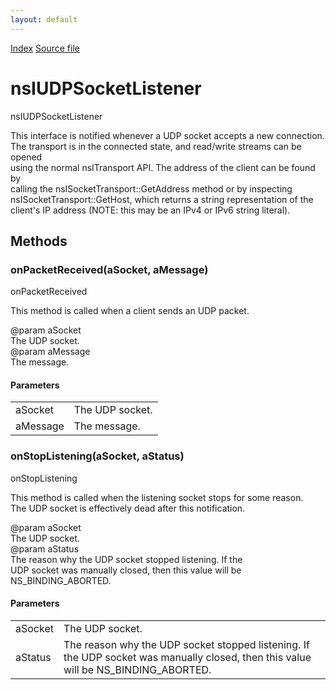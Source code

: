 ```yaml
---
layout: default
---
```

<div id='links'><a href="../index.html">Index</a>
<a href="http://dxr.mozilla.org/mozilla-central/source/netwerk/base/public/nsIUDPSocket.idl">Source file</a>
</div>

# nsIUDPSocketListener #
  
nsIUDPSocketListener  
  
This interface is notified whenever a UDP socket accepts a new connection.  
The transport is in the connected state, and read/write streams can be opened  
using the normal nsITransport API.  The address of the client can be found by  
calling the nsISocketTransport::GetAddress method or by inspecting  
nsISocketTransport::GetHost, which returns a string representation of the  
client's IP address (NOTE: this may be an IPv4 or IPv6 string literal).  
  

## Methods ##

### onPacketReceived(aSocket, aMessage) ###
  
onPacketReceived  
  
This method is called when a client sends an UDP packet.  
  
@param aSocket  
       The UDP socket.  
@param aMessage  
       The message.  
  

#### Parameters ####

<table>

<tr>
<td>aSocket</td>
<td>       The UDP socket.  
</td>
</tr>

<tr>
<td>aMessage</td>
<td>       The message.  
</td>
</tr>

</table>

### onStopListening(aSocket, aStatus) ###
  
onStopListening  
  
This method is called when the listening socket stops for some reason.  
The UDP socket is effectively dead after this notification.  
  
@param aSocket  
       The UDP socket.  
@param aStatus  
       The reason why the UDP socket stopped listening.  If the  
       UDP socket was manually closed, then this value will be  
       NS_BINDING_ABORTED.  
  

#### Parameters ####

<table>

<tr>
<td>aSocket</td>
<td>       The UDP socket.  
</td>
</tr>

<tr>
<td>aStatus</td>
<td>       The reason why the UDP socket stopped listening.  If the  
       UDP socket was manually closed, then this value will be  
       NS_BINDING_ABORTED.  
</td>
</tr>

</table>
